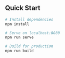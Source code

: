

## Quick Start

```bash
# Install dependencies
npm install

# Serve on localhost:8080
npm run serve

# Build for production
npm run build
```
